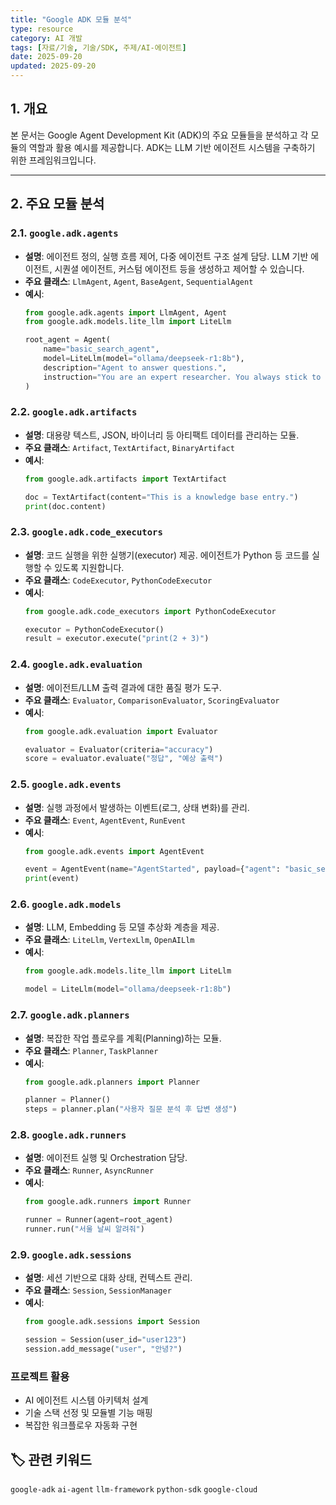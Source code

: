 ```yaml
---
title: "Google ADK 모듈 분석"
type: resource
category: AI 개발
tags: [자료/기술, 기술/SDK, 주제/AI-에이전트]
date: 2025-09-20
updated: 2025-09-20
---
```



## 1. 개요

본 문서는 Google Agent Development Kit (ADK)의 주요 모듈들을 분석하고 각 모듈의 역할과 활용 예시를 제공합니다. ADK는 LLM 기반 에이전트 시스템을 구축하기 위한 프레임워크입니다.

---

## 2. 주요 모듈 분석

### 2.1. `google.adk.agents`

-   **설명**: 에이전트 정의, 실행 흐름 제어, 다중 에이전트 구조 설계 담당. LLM 기반 에이전트, 시퀀셜 에이전트, 커스텀 에이전트 등을 생성하고 제어할 수 있습니다.
-   **주요 클래스**: `LlmAgent`, `Agent`, `BaseAgent`, `SequentialAgent`
-   **예시**:
    ```python
    from google.adk.agents import LlmAgent, Agent
    from google.adk.models.lite_llm import LiteLlm

    root_agent = Agent(
        name="basic_search_agent",
        model=LiteLlm(model="ollama/deepseek-r1:8b"),
        description="Agent to answer questions.",
        instruction="You are an expert researcher. You always stick to the facts."
    )
    ```

### 2.2. `google.adk.artifacts`

-   **설명**: 대용량 텍스트, JSON, 바이너리 등 아티팩트 데이터를 관리하는 모듈.
-   **주요 클래스**: `Artifact`, `TextArtifact`, `BinaryArtifact`
-   **예시**:
    ```python
    from google.adk.artifacts import TextArtifact

    doc = TextArtifact(content="This is a knowledge base entry.")
    print(doc.content)
    ```

### 2.3. `google.adk.code_executors`

-   **설명**: 코드 실행을 위한 실행기(executor) 제공. 에이전트가 Python 등 코드를 실행할 수 있도록 지원합니다.
-   **주요 클래스**: `CodeExecutor`, `PythonCodeExecutor`
-   **예시**:
    ```python
    from google.adk.code_executors import PythonCodeExecutor

    executor = PythonCodeExecutor()
    result = executor.execute("print(2 + 3)")
    ```

### 2.4. `google.adk.evaluation`

-   **설명**: 에이전트/LLM 출력 결과에 대한 품질 평가 도구.
-   **주요 클래스**: `Evaluator`, `ComparisonEvaluator`, `ScoringEvaluator`
-   **예시**:
    ```python
    from google.adk.evaluation import Evaluator

    evaluator = Evaluator(criteria="accuracy")
    score = evaluator.evaluate("정답", "예상 출력")
    ```

### 2.5. `google.adk.events`

-   **설명**: 실행 과정에서 발생하는 이벤트(로그, 상태 변화)를 관리.
-   **주요 클래스**: `Event`, `AgentEvent`, `RunEvent`
-   **예시**:
    ```python
    from google.adk.events import AgentEvent

    event = AgentEvent(name="AgentStarted", payload={"agent": "basic_search_agent"})
    print(event)
    ```

### 2.6. `google.adk.models`

-   **설명**: LLM, Embedding 등 모델 추상화 계층을 제공.
-   **주요 클래스**: `LiteLlm`, `VertexLlm`, `OpenAILlm`
-   **예시**:
    ```python
    from google.adk.models.lite_llm import LiteLlm

    model = LiteLlm(model="ollama/deepseek-r1:8b")
    ```

### 2.7. `google.adk.planners`

-   **설명**: 복잡한 작업 플로우를 계획(Planning)하는 모듈.
-   **주요 클래스**: `Planner`, `TaskPlanner`
-   **예시**:
    ```python
    from google.adk.planners import Planner

    planner = Planner()
    steps = planner.plan("사용자 질문 분석 후 답변 생성")
    ```

### 2.8. `google.adk.runners`

-   **설명**: 에이전트 실행 및 Orchestration 담당.
-   **주요 클래스**: `Runner`, `AsyncRunner`
-   **예시**:
    ```python
    from google.adk.runners import Runner

    runner = Runner(agent=root_agent)
    runner.run("서울 날씨 알려줘")
    ```

### 2.9. `google.adk.sessions`

-   **설명**: 세션 기반으로 대화 상태, 컨텍스트 관리.
-   **주요 클래스**: `Session`, `SessionManager`
-   **예시**:
    ```python
    from google.adk.sessions import Session

    session = Session(user_id="user123")
    session.add_message("user", "안녕?")
    ```

### 프로젝트 활용
- AI 에이전트 시스템 아키텍처 설계
- 기술 스택 선정 및 모듈별 기능 매핑
- 복잡한 워크플로우 자동화 구현

## 🏷️ 관련 키워드

`google-adk` `ai-agent` `llm-framework` `python-sdk` `google-cloud`

